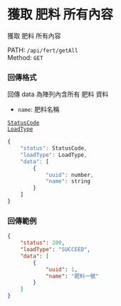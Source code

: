 # 獲取 肥料 所有內容

獲取 肥料 所有內容

PATH: `/api/fert/getAll`  
Method: `GET`


### 回傳格式

回傳 data 為陣列內含所有 肥料 資料  

* `name`: 肥料名稱

[`StatusCode`](../types.md#statuscode)  
[`LoadType`](../types.md#loadtype)  

```js
{
    "status": StatusCode,
    "loadType": LoadType,
    "data": [
        {
            "uuid": number,
            "name": string
        }
    ]
}
```

### 回傳範例
```json
{
    "status": 200,
    "loadType": "SUCCEED",
    "data": [
        {
            "uuid": 1,
            "name": "肥料一號"
        }
    ]
}
```